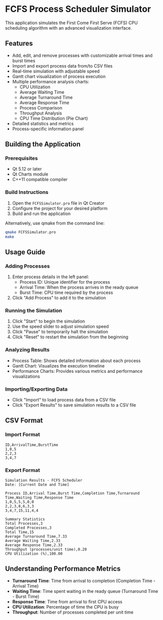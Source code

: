 # FCFS Process Scheduler Simulator

This application simulates the First Come First Serve (FCFS) CPU scheduling algorithm with an advanced visualization interface.

## Features

- Add, edit, and remove processes with customizable arrival times and burst times
- Import and export process data from/to CSV files
- Real-time simulation with adjustable speed
- Gantt chart visualization of process execution
- Multiple performance analysis charts:
  - CPU Utilization
  - Average Waiting Time
  - Average Turnaround Time
  - Average Response Time
  - Process Comparison
  - Throughput Analysis
  - CPU Time Distribution (Pie Chart)
- Detailed statistics and metrics
- Process-specific information panel

## Building the Application

### Prerequisites

- Qt 5.12 or later
- Qt Charts module
- C++11 compatible compiler

### Build Instructions

1. Open the `FCFSSimulator.pro` file in Qt Creator
2. Configure the project for your desired platform
3. Build and run the application

Alternatively, use qmake from the command line:

```bash
qmake FCFSSimulator.pro
make
```

## Usage Guide

### Adding Processes

1. Enter process details in the left panel:
   - Process ID: Unique identifier for the process
   - Arrival Time: When the process arrives in the ready queue
   - Burst Time: CPU time required by the process
2. Click "Add Process" to add it to the simulation

### Running the Simulation

1. Click "Start" to begin the simulation
2. Use the speed slider to adjust simulation speed
3. Click "Pause" to temporarily halt the simulation
4. Click "Reset" to restart the simulation from the beginning

### Analyzing Results

- Process Table: Shows detailed information about each process
- Gantt Chart: Visualizes the execution timeline
- Performance Charts: Provides various metrics and performance visualizations

### Importing/Exporting Data

- Click "Import" to load process data from a CSV file
- Click "Export Results" to save simulation results to a CSV file

## CSV Format

### Import Format
```
ID,ArrivalTime,BurstTime
1,0,5
2,2,3
3,4,7
```

### Export Format
```
Simulation Results - FCFS Scheduler
Date: [Current Date and Time]

Process ID,Arrival Time,Burst Time,Completion Time,Turnaround Time,Waiting Time,Response Time
1,0,5,5,5,0,0
2,2,3,8,6,3,3
3,4,7,15,11,4,4

Summary Statistics
Total Processes,3
Completed Processes,3
Total Time,15
Average Turnaround Time,7.33
Average Waiting Time,2.33
Average Response Time,2.33
Throughput (processes/unit time),0.20
CPU Utilization (%),100.00
```

## Understanding Performance Metrics

- **Turnaround Time**: Time from arrival to completion (Completion Time - Arrival Time)
- **Waiting Time**: Time spent waiting in the ready queue (Turnaround Time - Burst Time)
- **Response Time**: Time from arrival to first CPU access
- **CPU Utilization**: Percentage of time the CPU is busy
- **Throughput**: Number of processes completed per unit time
